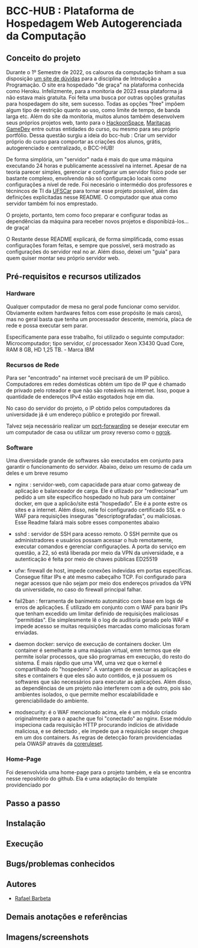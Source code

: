 # BCC-HUB : Plataforma de Hospedagem Web Autogerenciada da Computação

## Conceito do projeto
Durante o 1º Semestre de 2022, os calouros da computação tinham a sua disposição [um site de dúvidas](https://github.com/mauriciocsz/Duvidas-IP) para a disciplina de Introdução a Programação. O site era hospedado "de graça" na plataforma conhecida como Heroku. Infelizmente, para a monitoria de 2023 essa plataforma já não estava mais gratuita. Foi feita uma busca por outras opções gratuitas para hospedagem
do site, sem sucesso. Todas as opções "free" impõem algum tipo de restrição quanto ao uso, como limite de tempo, de banda larga etc. Além do site da monitoria, muitos alunos também desenvolvem seus próprios projetos web, tanto para o [HackoonSpace](https://github.com/hackoonspace), [Maritacas GameDev](https://maritacasgamedev.itch.io/) entre outras entidades do curso, ou mesmo para seu próprio portfólio. Dessa questão surgiu a ideia do bcc-hub : Criar um servidor próprio do curso para comportar as criações dos alunos, grátis, autogerenciado e centralizado, o BCC-HUB!

De forma simplória, um "servidor" nada é mais do que uma máquina executando 24 horas e publicamente acesssível na internet. Apesar de na teoria parecer simples, gerenciar e configurar um servidor físico pode ser bastante complexo, envolvendo não só configuração locais como configurações a nível de rede. Foi necesário o intermédio dos professores e técnincos de TI da [UFSCar](https://www.ufscar.br/) para tornar esse projeto possível, além das definições explicitadas nesse README. O computador que atua como servidor também foi nos emprestado. 

O projeto, portanto, tem como foco preparar e configurar todas as dependências da máquina para receber novos projetos e disponibizá-los... de graça!

O Restante desse README explicará, de forma simplificada, como essas configurações foram feitas, e sempre que possível, será mostrado as configurações do servidor real no ar. Além disso, deixei um "guia" para quem quiser montar seu próprio servidor web.
## Pré-requisitos e recursos utilizados
### Hardware
Qualquer computador de mesa no geral pode funcionar como servidor. Obviamente exitem hardwares feitos com esse propósito (e mais caros), mas no geral basta que tenha um processador descente, memória, placa de rede e possa executar sem parar. 

Especificamente para esse trabalho, foi utilizado o seguinte computador:
Microcomputador; tipo servidor, c/ processador Xeon X3430 Quad Core, RAM 8 GB, HD 1,25 TB. - Marca IBM
### Recursos de Rede
Para ser "encontrado" na internet você precisará de um IP público. Computadores em redes domésticas obtém um tipo de IP que é chamado de privado pelo roteador e que não são roteáveis na internet. Isso, poque a quantidade de endereços IPv4 estão esgotados hoje em dia. 

No caso do servidor do projeto, o IP obtido pelos computadores da universidade já é um endereço público e protegido por firewall.

Talvez seja necessário realizar um [port-forwarding](https://simplificandoredes.com/como-fazer-portforwarding/) se desejar executar em um computador de casa ou utilizar um proxy reverso como o [ngrok](https://ngrok.com/).

### Software
Uma diversidade grande de softwares são executados em conjunto para garantir o funcionamento do servidor. Abaixo, deixo um resumo de cada um deles e um breve resumo

* nginx : servidor-web, com capacidade para atuar como gatweay de aplicação e balanceador de carga. Ele é utlizado por "redirecionar" um pedido a um site específico hospedado no hub para um container docker, em que a aplicão/site está "hospedado". Ele é a ponte estre os sites e a internet. Além disso, nele foi configurado certificado SSL e o WAF para requisições inseguras "descriptografadas", ou maliciosas. Esse Readme falará mais sobre esses componentes abaixo

* sshd : servidor de SSH para acesso remoto. O SSH permite que os administradores e usuários possam acessar o hub remotamente, executar comandos e gerenciar configurações. A porta do serviço em questão, a 22, só está liberada por meio da VPN da universidade, e a autenticação é feita por meio de chaves públicas ED25519

* ufw: firewall de host, impede conexões indevidas em portas específicas. Consegue filtar IPs e até mesmo cabeçalho TCP. Foi configurado para negar acessos que não sejam por meio dos endereços privados da VPN da universidade, no caso do firewall principal falhar.

* fail2ban : ferramenta de banimento automático com base em logs de erros de aplicações. É utilizado em conjunto com o WAF para banir IPs que tenham excedido um limitar definido de requisições maliciosas "permitidas". Ele simplesmente lê o log de auditoria gerado pelo WAF e impede acesso se muitas requisições marcadas como maliciosas foram enviadas.

* daemon docker: serviço de execução de containers docker. Um container é semelhante a uma máquian virtual, emm termos que ele permite isolar processos, que são programas em execução, do resto do sistema. É mais rápdio que uma VM, uma vez que o kernel é compartilhado do "hospedeiro". A vantagem de execuar as aplicações e sites e containers é que eles são auto contidos, e já possuem os softwares que são necessários para executar as aplicações. Além disso, as dependências de um projeto não interferem com a de outro, pois são ambientes isolados, o que permite melhor escalabilidade e gerenciabilidade do ambiente.

* modsecurity: é o WAF mencionado acima, ele é um módulo criado originalmente para o apache que foi "conectado" ao nginx. Esse módulo inspeciona cada requisição HTTP procurando indícios de atividade maliciosa, e se detectado , ele impede que a requisição seuqer chegue em um dos containers. As regras de detecção foram providenciadas pela OWASP através da [coreruleset](https://owasp.org/www-project-modsecurity-core-rule-set/).

### Home-Page
Foi desenvolvida uma home-page para o projeto também, e ela se encontra nesse repositório do github. Ela é uma adaptação do template providenciado por 
  
## Passo a passo

## Instalação


## Execução


## Bugs/problemas conhecidos


## Autores
* [Rafael Barbeta](https://github.com/rafaelbarbeta)

## Demais anotações e referências

## Imagens/screenshots